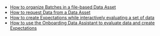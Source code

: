 - [How to organize Batches in a file-based Data Asset](docs/guides/connecting_to_your_data/fluent/data_assets/how_to_organize_batches_in_a_file_based_data_asset.md)
- [How to request Data from a Data Asset](docs/guides/connecting_to_your_data/fluent/batch_requests/how_to_request_data_from_a_data_asset.md)
- [How to create Expectations while interactively evaluating a set of data](docs/guides/expectations/how_to_create_and_edit_expectations_with_instant_feedback_from_a_sample_batch_of_data.md)
- [How to use the Onboarding Data Assistant to evaluate data and create Expectations](docs/guides/expectations/data_assistants/how_to_create_an_expectation_suite_with_the_onboarding_data_assistant.md)